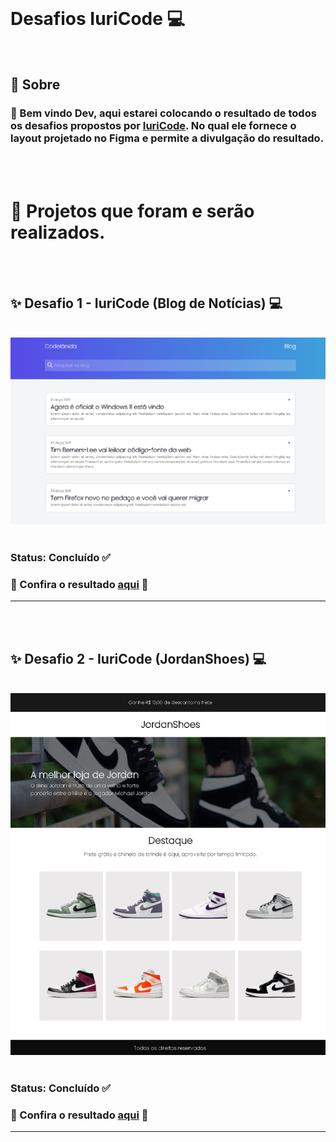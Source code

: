 <br>

# Desafios IuriCode 💻

<br>

## 📌 Sobre

### 🥇 Bem vindo Dev, aqui estarei colocando o resultado de todos os desafios propostos por <a href="https://www.linkedin.com/in/iuricode/" target="_blank">IuriCode</a>. No qual ele fornece o layout projetado no Figma e permite a divulgação do resultado.

<br>


<br>

# 🎯 Projetos que foram e serão realizados. 

<br>
<br>

## ✨ Desafio 1 - IuriCode (Blog de Notícias) 💻
<br>
<img src= "./projetosProntos/desafio1/blog.png">

<br>
<br>

### Status: Concluído ✅
### 🧐 Confira o resultado <a href="https://blog-desafio1.netlify.app" target="_blank">aqui</a> 🧐
-----------------------------------------------------------------------------------------
<br>
<br>



## ✨ Desafio 2 - IuriCode (JordanShoes) 💻
<br>
<img src= "./projetosProntos/desafio2/jordanshoes.png">

<br>
<br>

### Status: Concluído ✅
### 🧐 Confira o resultado <a href="https://jordanshoes-desafio2.netlify.app" target="_blank">aqui</a> 🧐
-----------------------------------------------------------------------------------------
<br>
<br>
